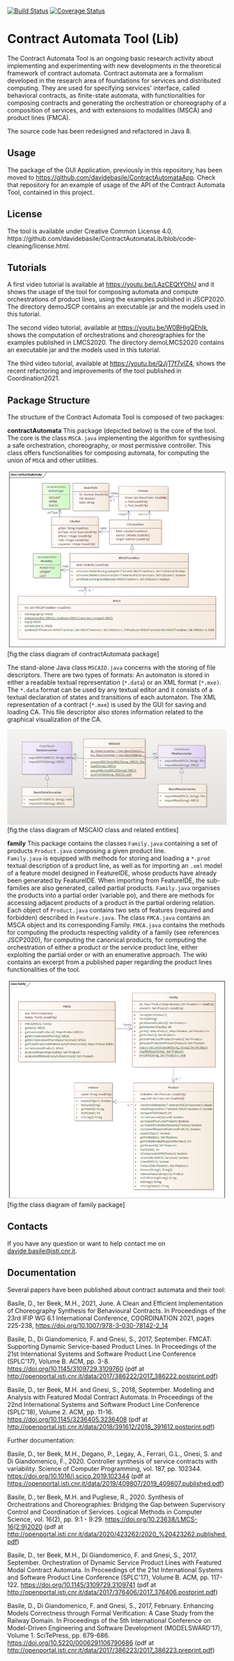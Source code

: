 [![Build Status](https://travis-ci.com/davidebasile/ContractAutomataLib.svg?branch=code-cleaning)](https://travis-ci.com/davidebasile/ContractAutomataLib)
[![Coverage Status](https://coveralls.io/repos/github/davidebasile/ContractAutomataLib/badge.svg?branch=code-cleaning)](https://coveralls.io/github/davidebasile/ContractAutomataLib?branch=code-cleaning)

<h1>Contract Automata Tool (Lib) </h1>

The Contract Automata Tool is an ongoing basic research activity about implementing 
and experimenting with new developments in the theoretical framework of contract automata.
Contract automata are a formalism developed in the research area of foundations for services and distributed 
computing.
They are used for specifying services' interface, called behavioral contracts, 
 as finite-state automata, with functionalities for composing contracts and generating the 
 orchestration or choreography of a composition of services, and with extensions to modalities (MSCA) and product 
 lines (FMCA).

The source code has been redesigned and refactored  in Java 8.

<h2>Usage</h2>

The  package  of the GUI Application, previously in this 
repository, has been moved to https://github.com/davidebasile/ContractAutomataApp.
Check that repository for an example of usage of the API of the Contract Automata Tool, contained 
in this project.

<h2>License</h2>
The tool is available under Creative Common License 4.0,
 https://github.com/davidebasile/ContractAutomataLib/blob/code-cleaning/license.html.


<h2>Tutorials</h2>

A first video tutorial is available at https://youtu.be/LAzCEQtYOhU and it shows the usage of the tool for composing automata and compute orchestrations of product lines, using the examples published in JSCP2020.
The directory demoJSCP contains an executable jar and the models used in this tutorial.

The second video tutorial, available at https://youtu.be/W0BHlgQEhIk, shows the computation of orchestrations and choreographies for the examples published in LMCS2020.
The directory demoLMCS2020 contains an executable jar and the models used in this tutorial.

The third video tutorial, available at https://youtu.be/QJjT7f7vlZ4, shows the recent refactoring and improvements of the tool published in Coordination2021.

<h2>Package Structure</h2>

The structure of the Contract Automata Tool is composed of two  packages:

**contractAutomata** This package (depicted below) is the core of the tool. 
The core is the class `MSCA.java` implementing the algorithm
for synthesising a safe orchestration, choreography, or most permissive controller.
This class offers functionalities for composing automata, for computing the union
of `MSCA` and other utilities. 

![The class diagram of contractAutomata package](./doc/contractAutomata_classdiagram.png)
[fig:the class diagram of contractAutomata package]

The stand-alone Java class `MSCAIO.java` concerns with the storing of file descriptors. 
There are two types of formats: 
An automaton is stored in either a readable textual representation
(`*.data`) or an XML format (`*.mxe)`. The `*.data` format can be 
used by any textual editor and it consists of a textual
declaration of states and transitions of each automaton. The XML
representation of a contract (`*.mxe`) is used by the GUI for saving and
loading CA. This file descriptor also stores information related to
the graphical visualization of the CA.  

![The class diagram concerning MSCAIO](./doc/MSCAIO_classdiagram.png)
[fig:the class diagram of MSCAIO class and related entities]

**family** 
This package contains the classes `Family.java` containing a set of products  `Product.java` composing a given product line.  
`Family.java` is equipped with methods for storing and loading a `*.prod`  textual description of a product line, as well as for importing 
an `.xml` model of a feature model designed in FeatureIDE, whose products have already been generated by FeatureIDE. 
When importing from FeatureIDE, the sub-families are also generated, called partial products.
`Family.java` organises the products into a partial order (variable po), and there are methods for accessing adjacent products 
of a product in the partial ordering relation.
Each object of  `Product.java` contains two sets of features (required and forbidden) described in `Feature.java`.
The class `FMCA.java` contains an MSCA object and its corresponding Family. 
`FMCA.java`  contains the methods for computing the products respecting validity of a family (see references JSCP2020), 
for computing the canonical products, for computing the orchestration of either a product or the service product line, either exploiting the partial order 
or with an enumerative approach. 
The wiki contains an excerpt from a published paper regarding the product lines functionalities of the tool.

![The class diagram of family package](./doc/family_classdiagram.png)[fig:the class diagram of family package]


<h2>Contacts</h2>

If you have any question or want to help contact me on davide.basile@isti.cnr.it.


<h2>Documentation</h2>

Several papers have been published about contract automata and their tool:

Basile, D., ter Beek, M.H., 2021, June. A Clean and Efficient Implementation of Choreography Synthesis for Behavioural Contracts. 
In Proceedings of the 23rd IFIP WG 6.1 International Conference, COORDINATION 2021, pages 225-238, 
https://doi.org/10.1007/978-3-030-78142-2_14


Basile, D., Di Giandomenico, F. and Gnesi, S., 2017, September. FMCAT: Supporting Dynamic Service-based Product Lines. In Proceedings of the 21st International Systems and Software Product Line Conference (SPLC'17), Volume B. ACM, pp. 3-8.
https://doi.org/10.1145/3109729.3109760
(pdf at http://openportal.isti.cnr.it/data/2017/386222/2017_386222.postprint.pdf)

Basile, D., ter Beek, M.H. and Gnesi, S., 2018, September. Modelling and Analysis with Featured Modal Contract Automata. In Proceedings of the 22nd International Systems and Software Product Line Conference (SPLC'18), Volume 2. ACM, pp. 11-16.
https://doi.org/10.1145/3236405.3236408
(pdf at http://openportal.isti.cnr.it/data/2018/391612/2018_391612.postprint.pdf)

Further documentation:

Basile, D., ter Beek, M.H., Degano, P., Legay, A., Ferrari, G.L., Gnesi, S. and Di Giandomenico, F., 2020. Controller synthesis of service contracts with variability. Science of Computer Programming, vol. 187, pp. 102344.
https://doi.org/10.1016/j.scico.2019.102344
(pdf at https://openportal.isti.cnr.it/data/2019/409807/2019_409807.published.pdf)

Basile, D., ter Beek, M.H. and Pugliese, R., 2020. Synthesis of Orchestrations and Choreographies: Bridging the Gap between Supervisory Control and Coordination of Services. Logical Methods in Computer Science, vol. 16(2), pp. 9:1 - 9:29.
https://doi.org/10.23638/LMCS-16(2:9)2020
(pdf at http://openportal.isti.cnr.it/data/2020/423262/2020_%20423262.published.pdf)

Basile, D., ter Beek, M.H., Di Giandomenico, F. and Gnesi, S., 2017, September. Orchestration of Dynamic Service Product Lines with Featured Modal Contract Automata. In Proceedings of the 21st International Systems and Software Product Line Conference (SPLC'17), Volume B. ACM, pp. 117-122.
https://doi.org/10.1145/3109729.3109741
(pdf at http://openportal.isti.cnr.it/data/2017/376406/2017_376406.postprint.pdf)

Basile, D., Di Giandomenico, F. and Gnesi, S., 2017, February. Enhancing Models Correctness through Formal Verification: A Case Study from the Railway Domain. In Proceedings of the 5th International Conference on Model-Driven Engineering and Software Development (MODELSWARD'17), Volume 1. SciTePress, pp. 679-686.
https://doi.org/10.5220/0006291106790686
(pdf at http://openportal.isti.cnr.it/data/2017/386223/2017_386223.preprint.pdf)

